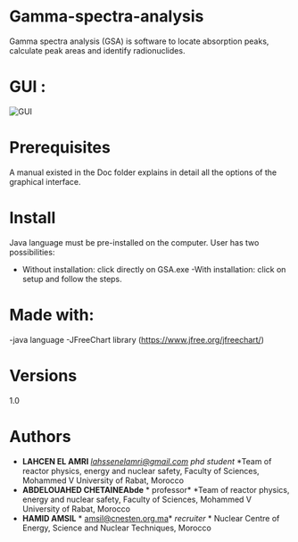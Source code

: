 # Gamma-spectra-analysis
Gamma spectra analysis (GSA) is software to locate absorption peaks, calculate peak areas and identify radionuclides.


# GUI :


![GUI](https://user-images.githubusercontent.com/84868855/133160395-fd108504-539a-4871-9add-2fa9c1304f51.png)


# Prerequisites
A manual existed in the Doc folder explains in detail all the options of the graphical interface.


# Install
Java language must be pre-installed on the computer.
User has two possibilities:
- Without installation: click directly on GSA.exe
-With installation: click on setup and follow the steps.


# Made with:
-java language
-JFreeChart library (https://www.jfree.org/jfreechart/)


# Versions
1.0


# Authors
* **LAHCEN EL AMRI** *lahssenelamri@gmail.com* *phd student* *Team of reactor physics, energy and nuclear safety, Faculty of Sciences, Mohammed V University of Rabat, Morocco
*  **ABDELOUAHED CHETAINEAbde** * professor* *Team of reactor physics, energy and nuclear safety, Faculty of Sciences, Mohammed V University of Rabat, Morocco
* **HAMID AMSIL** *  amsil@cnesten.org.ma*  *recruiter* * Nuclear Centre of Energy, Science and Nuclear Techniques, Morocco
